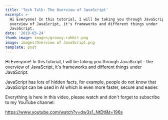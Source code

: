 ```yaml
---
title: 'Tech Talk: The Overview of JavaScript'
excerpt: >-
  Hi Everyone! In this tutorial, I will be taking you through JavaScript - the
  overview of JavaScript, it's frameworks and different things under
  JavaScript. 
date: '2019-03-24'
thumb_image: images/groovy-rabbit.png
image: images/Overview of JavaScript.png
template: post
---
```


Hi Everyone! In this tutorial, I will be taking you through JavaScript - the overview of JavaScript, it's frameworks and different things under JavaScript. 

JavaScript has lots of hidden facts, for example, people do not know that JavaScript can be used in AI which is even more faster, secure and easier.

Everything is here in this video, please watch and don't forget to subscribe to my YouTube channel:

https://www.youtube.com/watch?v=dw3s1_NtDtI&t=196s